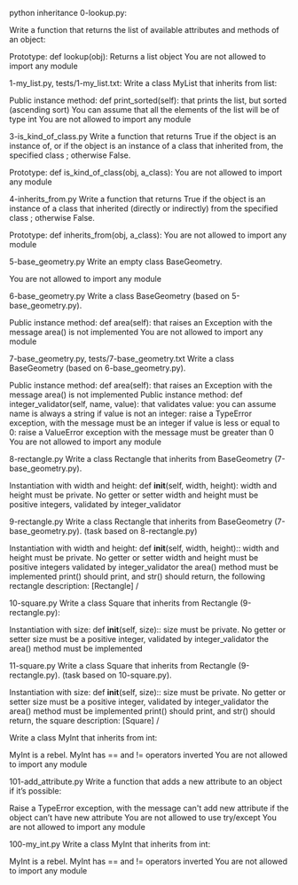 <!-- @format -->

python inheritance
0-lookup.py:

Write a function that returns the list of available attributes and methods of an object:

Prototype: def lookup(obj):
Returns a list object
You are not allowed to import any module

1-my_list.py, tests/1-my_list.txt:
Write a class MyList that inherits from list:

Public instance method: def print_sorted(self): that prints the list, but sorted (ascending sort)
You can assume that all the elements of the list will be of type int
You are not allowed to import any module

3-is_kind_of_class.py
Write a function that returns True if the object is an instance of, or if the object is an instance of a class that inherited from, the specified class ; otherwise False.

Prototype: def is_kind_of_class(obj, a_class):
You are not allowed to import any module

4-inherits_from.py
Write a function that returns True if the object is an instance of a class that inherited (directly or indirectly) from the specified class ; otherwise False.

Prototype: def inherits_from(obj, a_class):
You are not allowed to import any module

5-base_geometry.py
Write an empty class BaseGeometry.

You are not allowed to import any module

6-base_geometry.py
Write a class BaseGeometry (based on 5-base_geometry.py).

Public instance method: def area(self): that raises an Exception with the message area() is not implemented
You are not allowed to import any module

7-base_geometry.py, tests/7-base_geometry.txt
Write a class BaseGeometry (based on 6-base_geometry.py).

Public instance method: def area(self): that raises an Exception with the message area() is not implemented
Public instance method: def integer_validator(self, name, value): that validates value:
you can assume name is always a string
if value is not an integer: raise a TypeError exception, with the message <name> must be an integer
if value is less or equal to 0: raise a ValueError exception with the message <name> must be greater than 0
You are not allowed to import any module

8-rectangle.py
Write a class Rectangle that inherits from BaseGeometry (7-base_geometry.py).

Instantiation with width and height: def **init**(self, width, height):
width and height must be private. No getter or setter
width and height must be positive integers, validated by integer_validator

9-rectangle.py
Write a class Rectangle that inherits from BaseGeometry (7-base_geometry.py). (task based on 8-rectangle.py)

Instantiation with width and height: def **init**(self, width, height)::
width and height must be private. No getter or setter
width and height must be positive integers validated by integer_validator
the area() method must be implemented
print() should print, and str() should return, the following rectangle description: [Rectangle] <width>/<height>

10-square.py
Write a class Square that inherits from Rectangle (9-rectangle.py):

Instantiation with size: def **init**(self, size)::
size must be private. No getter or setter
size must be a positive integer, validated by integer_validator
the area() method must be implemented

11-square.py
Write a class Square that inherits from Rectangle (9-rectangle.py). (task based on 10-square.py).

Instantiation with size: def **init**(self, size)::
size must be private. No getter or setter
size must be a positive integer, validated by integer_validator
the area() method must be implemented
print() should print, and str() should return, the square description: [Square] <width>/<height>

Write a class MyInt that inherits from int:

MyInt is a rebel. MyInt has == and != operators inverted
You are not allowed to import any module

101-add_attribute.py
Write a function that adds a new attribute to an object if it’s possible:

Raise a TypeError exception, with the message can't add new attribute if the object can’t have new attribute
You are not allowed to use try/except
You are not allowed to import any module

100-my_int.py
Write a class MyInt that inherits from int:

MyInt is a rebel. MyInt has == and != operators inverted
You are not allowed to import any module
